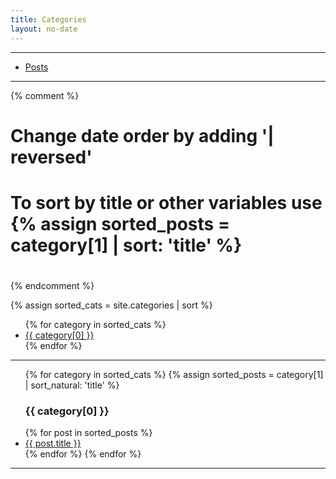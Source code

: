 ```yaml
---
title: Categories
layout: no-date
---
```


-----

* [Posts](/posts)

-----

{% comment %}
#
# Change date order by adding '| reversed'
# To sort by title or other variables use {% assign sorted_posts = category[1] | sort: 'title' %}
#
{% endcomment %}

{% assign sorted_cats = site.categories | sort %}

<ul>
{% for category in sorted_cats %}
    <li><a href="#{{ category[0] | uri_escape | downcase }}">{{ category[0] }}</a></li>
{% endfor %}
</ul>

-----

<ul>
{% for category in sorted_cats %}
    {% assign sorted_posts = category[1] | sort_natural: 'title' %}
    <h3 id="{{category[0] | uri_escape | downcase }}">{{ category[0] }}</h3>
    {% for post in sorted_posts %}
        <li><a href="{{ site.url }}{{ site.baseurl }}{{  post.url }}">{{ post.title }}</a></li>
    {% endfor %}
{% endfor %}
</ul>

-----
